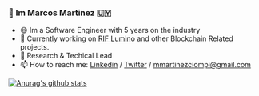 ### 👋 Im Marcos Martinez 🇺🇾



- 😄 Im a Software Engineer with 5 years on the industry
- 🌱 Currently working on [RIF Lumino](https://developers.rsk.co/rif/lumino/) and other Blockchain Related projects.
- :purple_heart: Research & Techical Lead
- 📫 How to reach me: [Linkedin](https://www.linkedin.com/in/marcos-mart%C3%ADnez/) / [Twitter](https://twitter.com/mimc__) / mmartinezciompi@gmail.com


[![Anurag's github stats](https://github-readme-stats.vercel.app/api?username=anuraghazra)](https://github.com/anuraghazra/github-readme-stats)
